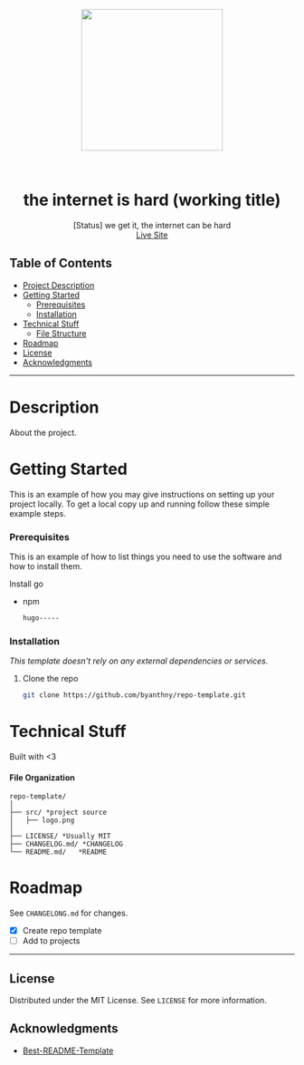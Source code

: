 <p align="center">
<img src="src/logo.png" width="250"/>
</p>

<br />
<div align="center">
  <h1 align="center">the internet is hard (working title)</h3>

  <p align="center">
    [Status] we get it, the internet can be hard
    <br />
    <a href="https://github.com/pinkilo">Live Site</a>
  </p>
</div>

## Table of Contents
* [Project Description](#description)
* [Getting Started](#Getting-Started)
    * [Prerequisites](#Prerequisites)
    * [Installation](#Installation)
* [Technical Stuff](#technical-stuff)
    * [File Structure](#file-organization)
* [Roadmap](#Roadmap)
* [License](#License)
* [Acknowledgments](#Acknowledgments)
---

# Description
About the project.

# Getting Started

This is an example of how you may give instructions on setting up your project locally.
To get a local copy up and running follow these simple example steps.

### Prerequisites

This is an example of how to list things you need to use the software and how to install them.

Install go

* npm
  ```sh
  hugo-----
  ```

### Installation

_This template doesn't rely on any external dependencies or services._

1. Clone the repo
   ```sh
   git clone https://github.com/byanthny/repo-template.git
   ```

# Technical Stuff
Built with <3

#### File Organization
```text
repo-template/
│
├── src/ *project source
│   ├── logo.png
│
├── LICENSE/ *Usually MIT
├── CHANGELOG.md/ *CHANGELOG
└── README.md/   *README

```
# Roadmap
See `CHANGELONG.md` for changes.

- [x] Create repo template
- [ ] Add to projects
 
---
## License

Distributed under the MIT License. See `LICENSE` for more information.

## Acknowledgments

- [Best-README-Template](https://github.com/othneildrew/Best-README-Template)
